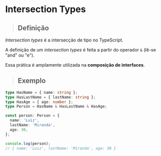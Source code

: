 # Intersection Types

> ## **Definição**

_Intersection types_ é a intersecção de tipo no TypeScript.

A definição de um _intersection types_ é feita a partir do operador `&` (lê-se "and" ou "e").

Essa prática é amplamente utilizada na **composição de interfaces**.

> ## **Exemplo**

```ts
type HasName = { name: string };
type HasLastName = { lastName: string };
type HasAge = { age: number };
type Person = HasName & HasLastName & HasAge;

const person: Person = {
  name: 'Luiz',
  lastName: 'Miranda',
  age: 30,
};

console.log(person);
// { name: 'Luiz', lastName: 'Miranda', age: 30 }
```
